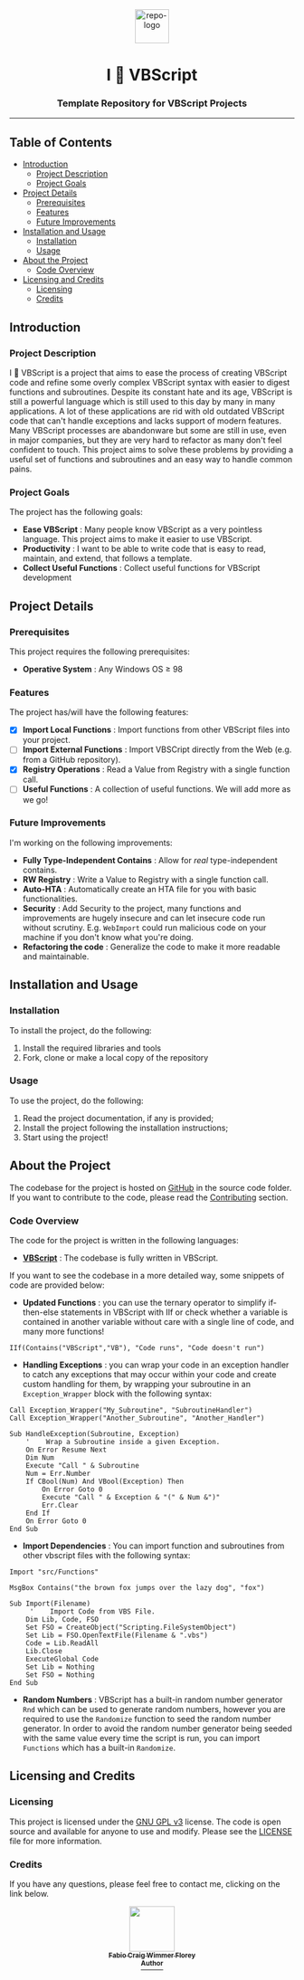 <div id="repo-header" align="center">
 <img id="repo-logo" alt="repo-logo" src="https://user-images.githubusercontent.com/93403866/160690956-1b725bcc-38af-4316-875c-bd197719b503.png" height="60"></img>
  <h1  id="repo-title"> I 💙 VBScript </h1>
  <h3  id="repo-description" > Template Repository for VBScript Projects </h3>
  <hr>
</div>
<div id="repo-shields"align="center">

</div>

## Table of Contents

- [Introduction](#introduction)
    - [Project Description](#project-description)
    - [Project Goals](#project-goals)
- [Project Details](#project-details)
    - [Prerequisites](#prerequisites)
    - [Features](#features)
    - [Future Improvements](#future-improvements)
- [Installation and Usage](#installation-and-usage)
    - [Installation](#installation)
    - [Usage](#usage)
- [About the Project](#about-the-project)
    - [Code Overview](#code-overview)
- [Licensing and Credits](#licensing-and-credits)
    - [Licensing](#licensing)
    - [Credits](#credits)

## Introduction
### Project Description
I 💙 VBScript is a project that aims to ease the process of creating VBScript code and refine some overly complex VBScript syntax with easier to digest functions and subroutines. Despite its constant hate and its age, VBScript is still a powerful language which is still used to this day by many in many applications. A lot of these applications are rid with old outdated VBScript code that can't handle exceptions and lacks support of modern features. Many VBScript processes are abandonware but some are still in use, even in major companies, but they are very hard to refactor as many don't feel confident to touch. This project aims to solve these problems by providing a useful set of functions and subroutines and an easy way to handle common pains.

### Project Goals
The project has the following goals:

- **Ease VBScript** : Many people know VBScript as a very pointless language. This project aims to make it easier to use VBScript.
- **Productivity** : I want to be able to write code that is easy to read, maintain, and extend, that follows a template.
- **Collect Useful Functions** : Collect useful functions for VBScript development

## Project Details
### Prerequisites
This project requires the following prerequisites:

- **Operative System** : Any Windows OS ≥ 98

### Features
The project has/will have the following features:

- [x] **Import Local Functions** : Import functions from other VBScript files into your project.
- [ ] **Import External Functions** : Import VBSCript directly from the Web (e.g. from a GitHub repository).
- [x] **Registry Operations** : Read a Value from Registry with a single function call.
- [ ] **Useful Functions** : A collection of useful functions. We will add more as we go!

### Future Improvements
I'm working on the following improvements:

- **Fully Type-Independent Contains** : Allow for _real_ type-independent contains.
- **RW Registry** : Write a Value to Registry with a single function call.
- **Auto-HTA** : Automatically create an HTA file for you with basic functionalities.
- **Security** : Add Security to the project, many functions and improvements are hugely insecure and can let insecure code run without scrutiny. E.g. `WebImport` could run malicious code on your machine if you don't know what you're doing.
- **Refactoring the code** : Generalize the code to make it more readable and maintainable.

## Installation and Usage
### Installation
To install the project, do the following:
1. Install the required libraries and tools
2. Fork, clone or make a local copy of the repository

### Usage
To use the project, do the following:
1. Read the project documentation, if any is provided;
2. Install the project following the installation instructions;
4. Start using the project!

## About the Project
The codebase for the project is hosted on [GitHub](github.com) in the source code folder.
If you want to contribute to the code, please read the [Contributing](CONTRIBUTING.md) section.

### Code Overview

The code for the project is written in the following languages:

- **[VBScript](https://en.wikipedia.org/wiki/VBScript)** : The codebase is fully written in VBScript.

If you want to see the codebase in a more detailed way, some snippets of code are provided below:

- **Updated Functions** : you can use the ternary operator to simplify if-then-else statements in VBScript with IIf or check whether a variable is contained in another variable without care with a single line of code, and many more functions!
  
```vbscript
IIf(Contains("VBScript","VB"), "Code runs", "Code doesn't run")
```

- **Handling Exceptions** : you can wrap your code in an exception handler to catch any exceptions that may occur within your code and create custom handling for them, by wrapping your subroutine in an `Exception_Wrapper` block with the following syntax:

```vbscript
Call Exception_Wrapper("My_Subroutine", "SubroutineHandler")
Call Exception_Wrapper("Another_Subroutine", "Another_Handler")

Sub HandleException(Subroutine, Exception)
    '    Wrap a Subroutine inside a given Exception.
    On Error Resume Next
    Dim Num
    Execute "Call " & Subroutine
    Num = Err.Number
    If CBool(Num) And VBool(Exception) Then
        On Error Goto 0
        Execute "Call " & Exception & "(" & Num &")"
        Err.Clear
    End If
    On Error Goto 0
End Sub
```

- **Import Dependencies** : You can import function and subroutines from other vbscript files with the following syntax:

```vbscript
Import "src/Functions"

MsgBox Contains("the brown fox jumps over the lazy dog", "fox")

Sub Import(Filename)
     '    Import Code from VBS File.
    Dim Lib, Code, FSO
    Set FSO = CreateObject("Scripting.FileSystemObject")
    Set Lib = FSO.OpenTextFile(Filename & ".vbs")
    Code = Lib.ReadAll
    Lib.Close
    ExecuteGlobal Code
    Set Lib = Nothing
    Set FSO = Nothing
End Sub
```

- **Random Numbers** : VBScript has a built-in random number generator `Rnd` which can be used to generate random numbers, however you are required to use the `Randomize` function to seed the random number generator. In order to avoid the random number generator being seeded with the same value every time the script is run, you can import `Functions` which has a built-in `Randomize`.

## Licensing and Credits
### Licensing
This project is licensed under the [GNU GPL v3](https://www.gnu.org/licenses/gpl-3.0.html) license. The code is open source and available for anyone to use and modify. Please see the [LICENSE](LICENSE.md) file for more information. 

### Credits
If you have any questions, please feel free to contact me, clicking on the link below.
<div align="center">
    <a href="mailto:fabioflorey@hackermail.com?subject=I%F0%9F%92%99VBSript"><kbd>
    <img src="https://avatars.githubusercontent.com/u/93403866?s=96&v=4" height="80" alt=""/></kbd><br>
    <sub><b>Fabio Craig Wimmer Florey</b></sub><br>
    <sup><b>Author</b></sup>
</div>

